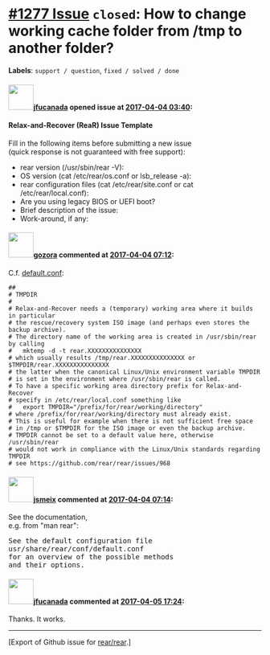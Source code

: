 [\#1277 Issue](https://github.com/rear/rear/issues/1277) `closed`: How to change working cache folder from /tmp to another folder?
==================================================================================================================================

**Labels**: `support / question`, `fixed / solved / done`

#### <img src="https://avatars.githubusercontent.com/u/11881813?u=f320b29df41c2c414a0739782e593bc4d4cafd21&v=4" width="50">[jfucanada](https://github.com/jfucanada) opened issue at [2017-04-04 03:40](https://github.com/rear/rear/issues/1277):

#### Relax-and-Recover (ReaR) Issue Template

Fill in the following items before submitting a new issue  
(quick response is not guaranteed with free support):

-   rear version (/usr/sbin/rear -V):
-   OS version (cat /etc/rear/os.conf or lsb\_release -a):
-   rear configuration files (cat /etc/rear/site.conf or cat
    /etc/rear/local.conf):
-   Are you using legacy BIOS or UEFI boot?
-   Brief description of the issue:
-   Work-around, if any:

#### <img src="https://avatars.githubusercontent.com/u/12116358?u=1c5ba9dcee5ca3082f03029a7fbe647efd30eb49&v=4" width="50">[gozora](https://github.com/gozora) commented at [2017-04-04 07:12](https://github.com/rear/rear/issues/1277#issuecomment-291414450):

C.f.
[default.conf](https://github.com/rear/rear/blob/master/usr/share/rear/conf/default.conf):

    ##
    # TMPDIR
    #
    # Relax-and-Recover needs a (temporary) working area where it builds in particular
    # the rescue/recovery system ISO image (and perhaps even stores the backup archive).
    # The directory name of the working area is created in /usr/sbin/rear by calling
    #   mktemp -d -t rear.XXXXXXXXXXXXXXX
    # which usually results /tmp/rear.XXXXXXXXXXXXXXX or $TMPDIR/rear.XXXXXXXXXXXXXXX
    # the latter when the canonical Linux/Unix environment variable TMPDIR
    # is set in the environment where /usr/sbin/rear is called.
    # To have a specific working area directory prefix for Relax-and-Recover
    # specify in /etc/rear/local.conf something like
    #   export TMPDIR="/prefix/for/rear/working/directory"
    # where /prefix/for/rear/working/directory must already exist.
    # This is useful for example when there is not sufficient free space
    # in /tmp or $TMPDIR for the ISO image or even the backup archive.
    # TMPDIR cannot be set to a default value here, otherwise /usr/sbin/rear
    # would not work in compliance with the Linux/Unix standards regarding TMPDIR
    # see https://github.com/rear/rear/issues/968

#### <img src="https://avatars.githubusercontent.com/u/1788608?u=925fc54e2ce01551392622446ece427f51e2f0ce&v=4" width="50">[jsmeix](https://github.com/jsmeix) commented at [2017-04-04 07:14](https://github.com/rear/rear/issues/1277#issuecomment-291414849):

See the documentation,  
e.g. from "man rear":

<pre>
See the default configuration file
usr/share/rear/conf/default.conf
for an overview of the possible methods
and their options.
</pre>

#### <img src="https://avatars.githubusercontent.com/u/11881813?u=f320b29df41c2c414a0739782e593bc4d4cafd21&v=4" width="50">[jfucanada](https://github.com/jfucanada) commented at [2017-04-05 17:24](https://github.com/rear/rear/issues/1277#issuecomment-291934696):

Thanks. It works.

------------------------------------------------------------------------

\[Export of Github issue for
[rear/rear](https://github.com/rear/rear).\]
